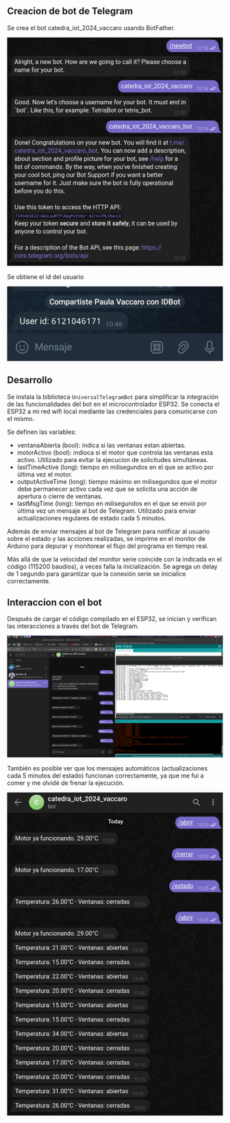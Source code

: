 ## Creacion de bot de Telegram

Se crea el bot catedra_iot_2024_vaccaro usando BotFather.
<p align="center">
    <img src="imgs/bot_father.png" alt="Bot Father">
</p>

Se obtiene el id del usuario
<p align="center">
    <img src="imgs/bot_id.png" alt="IDBot">
</p>

## Desarrollo

Se instala la biblioteca `UniversalTelegramBot` para simplificar la integración de las funcionalidades del bot en el microcontrolador ESP32. Se conecta el ESP32 a mi red wifi local mediante las credenciales para comunicarse con el mismo.

Se definen las variables:
- ventanaAbierta (bool): indica si las ventanas estan abiertas.
- motorActivo (bool): indioca si el motor que controla las ventanas esta activo. Utilizado para evitar la ejecucion de solicitudes simultáneas.
- lastTimeActive (long): tiempo en milisegundos en el que se activo por última vez el motor.
- outputActiveTime (long): tiempo máximo en milisegundos que el motor debe permanecer activo cada vez que se solicita una acción de apertura o cierre de ventanas.
- lastMsgTime (long): tiempo en milisegundos en el que se envió por última vez un mensaje al bot de Telegram. Utilizado para enviar actualizaciones regulares de estado cada 5 minutos.

Además de enviar mensajes al bot de Telegram para notificar al usuario sobre el estado y las acciones realizadas, se imprime en el monitor de Arduino para depurar y monitorear el flujo del programa en tiempo real.

Más allá de que la velocidad del monitor serie coincide con la indicada en el código (115200 baudios), a veces falla la inicialización. Se agrega un delay de 1 segundo para garantizar que la conexión serie se inicialice correctamente.

## Interaccion con el bot

Después de cargar el código compilado en el ESP32, se inician y verifican las interacciones a través del bot de Telegram.
<p align="center">
    <img src="imgs/bot_commands.png" alt="Chat">
</p>

También es posible ver que los mensajes automáticos (actualizaciones cada 5 minutos del estado) funcionan correctamente, ya que me fui a comer y me olvidé de frenar la ejecución.
<p align="center">
    <img src="imgs/acoso.png" alt="Updates">
</p>